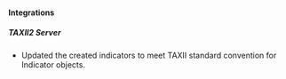 
#### Integrations
##### TAXII2 Server
- Updated the created indicators to meet TAXII standard convention for Indicator objects.
